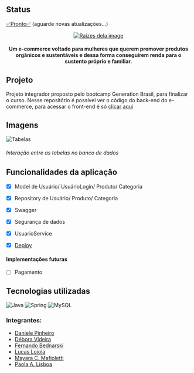 <h2>Status</h2>
<a href="https://raizes-dela.herokuapp.com/home">✅Pronto✅</a> (aguarde novas atualizações...)

<p align="center">
<a href="https://raizes-dela.herokuapp.com/home">
  <img src="https://user-images.githubusercontent.com/72114647/112768649-59b82f80-8ff3-11eb-9453-a14ca99adaec.png" alt="Raízes dela image"/>
  </a>
</p>

<h4 align="center">Um e-commerce voltado para mulheres que querem promover produtos orgânicos e sustentáveis e dessa forma conseguirem renda para o sustento próprio e familiar.</h4>


<h2>Projeto</h2>
Projeto integrador proposto pelo bootcamp Generation Brasil, para finalizar o curso. Nesse repositório é possível ver o código do back-end do e-commerce, para acessar o front-end é só <a href="https://github.com/ddsp-pinheiro/raizesdela-front/">clicar aqui</a>

<h2>Imagens</h2>
<img alt="Tabelas" src="https://user-images.githubusercontent.com/72114647/112852813-a7c84400-9082-11eb-8157-2e774fb70d3b.png"/>
<h6>Interação entre as tabelas no banco de dados</h6>


<h2>Funcionalidades da aplicação</h2>

- [x] Model de Usuário/ UsuárioLogin/ Produto/ Categoria
- [x] Repository de Usuário/ Produto/ Categoria
- [x] Swagger
- [x] Segurança de dados
- [x] UsuarioService
- [x] <a href="https://raizes-dela.herokuapp.com/home">Deploy</a>


<h4>Implementações futuras</h4>

- [ ] Pagamento



<h2>Tecnologias utilizadas</h2>
<img alt="Java" src="https://img.shields.io/badge/java-%23ED8B00.svg?&style=for-the-badge&logo=java&logoColor=white"/>
<img alt="Spring" src="https://img.shields.io/badge/spring%20-%236DB33F.svg?&style=for-the-badge&logo=spring&logoColor=white"/>
<img alt="MySQL" src="https://img.shields.io/badge/mysql-%2300f.svg?&style=for-the-badge&logo=mysql&logoColor=white"/>


### Integrantes:

- [Daniele Pinheiro](https://github.com/ddsp-pinheiro/) 
- [Débora Videira](https://github.com/DebVidMon/) 
- [Fernando Bednarski](https://github.com/fbedn/) 
- [Lucas Loiola](https://github.com/lucasloiola/) 
- [Mayara C. Mafioletti](https://github.com/Mayaramafioletti/)
- [Paola A. Lisboa](https://github.com/ofpaola/) 
